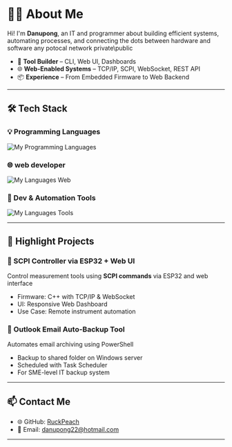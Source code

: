 


# 👨‍💻 About Me
Hi! I'm **Danupong**, an IT and programmer  about building efficient systems, automating processes, and connecting the dots between hardware and software any potocal network private\public

- 🧰 **Tool Builder** – CLI, Web UI, Dashboards
- 🌐 **Web-Enabled Systems** – TCP/IP, SCPI, WebSocket, REST API
- 📦 **Experience** – From Embedded Firmware to Web Backend

---

## 🛠️ Tech Stack

### 💡 Programming Languages  

![My Programming Languages](https://skillicons.dev/icons?i=python,c,cpp,cs&theme=dark&perline=15)




### 🌐 web developer 
![My Languages Web](https://skillicons.dev/icons?i=html,css,javascript&theme=dark&perline=15)




### 🧰 Dev & Automation Tools  
![My Languages Tools](https://skillicons.dev/icons?i=arduino,visualstudio,vscode&theme=dark&perline=15)

---





## 🚀 Highlight Projects

### 🧪 SCPI Controller via ESP32 + Web UI  
Control measurement tools using **SCPI commands** via ESP32 and web interface  
- Firmware: C++ with TCP/IP & WebSocket  
- UI: Responsive Web Dashboard  
- Use Case: Remote instrument automation

### 📂 Outlook Email Auto-Backup Tool  
Automates email archiving using PowerShell  
- Backup to shared folder on Windows server  
- Scheduled with Task Scheduler  
- For SME-level IT backup system


---

## 📫 Contact Me

- 🌐 GitHub: [RuckPeach](https://github.com/RuckPeach)
- 📧 Email: danupong22@hotmail.com

---
